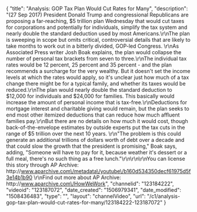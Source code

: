 {
    "title": "Analysis: GOP Tax Plan Would Cut Rates for Many",
    "description": "(27 Sep 2017) President Donald Trump and congressional Republicans are proposing a far-reaching, $5 trillion plan Wednesday that would cut taxes for corporations and potentially for individuals, simplify the tax system and nearly double the standard deduction used by most Americans.\r\nThe plan is sweeping in scope but omits critical, controversial details that are likely to take months to work out in a bitterly divided, GOP-led Congress. \r\nAs Associated Press writer Josh Boak explains, the plan would collapse the number of personal tax brackets from seven to three.\r\nThe individual tax rates would be 12 percent, 25 percent and 35 percent - and the plan recommends a surcharge for the very wealthy. But it doesn't set the income levels at which the rates would apply, so it's unclear just how much of a tax change there might be for a typical family, and whether its taxes would be reduced.\r\nThe plan would nearly double the standard deduction to $12,000 for individuals and $24,000 for families. This basically would increase the amount of personal income that is tax-free.\r\nDeductions for mortgage interest and charitable giving would remain, but the plan seeks to end most other itemized deductions that can reduce how much affluent families pay.\r\nBut there are no details on how much it would cost, though back-of-the-envelope estimates by outside experts put the tax cuts in the range of $5 trillion over the next 10 years. \r\n\"The problem is this could generate an additional trillions of dollars worth of debt over a decade and that could slow the growth that the president is promising,\" Boak says, adding, \"Someone will have to pay for it, because weather it's dessert or a full meal, there's no such thing as a free lunch.\"\r\n\r\n\r\nYou can license this story through AP Archive: http:\/\/www.aparchive.com\/metadata\/youtube\/b160d534350decf61975d5f3e14b1b90 \r\nFind out more about AP Archive: http:\/\/www.aparchive.com\/HowWeWork",
    "channelid": "123184222",
    "videoid": "123187072",
    "date_created": "1506979341",
    "date_modified": "1508436483",
    "type": "",
    "layout": "channelVideo",
    "url": "\/c1\/analysis-gop-tax-plan-would-cut-rates-for-many\/123184222-123187072"
}